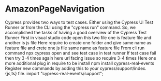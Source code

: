 # AmazonPageNavigation
Cypress provides two ways to test cases. Either using the Cypress UI Test Runner or from the CLI using the "cypress run" command. So, we accomplished the tasks of having a good overview of the Cypress Test Runner 
First in visual studio code open this  two file  one is feature file and another is js file 
Here require to create one folder and give same name as feature file and crete one js file same name as feature file 
From cli run command npx cypress open and see test case in test runner 
If test case fail then try 3-4 times again here url facing issue so require 3-4 times
Here one more additional plug in require to be install npm install cypress-real-events 
Register new commands by adding this to your cypress/support/index.{js,ts} file. import "cypress-real-events/support";
